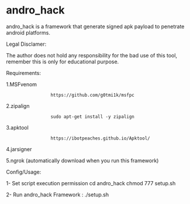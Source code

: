 # andro_hack
andro_hack is a framework that generate  signed apk payload to penetrate android platforms.

Legal Disclamer:

The author does not hold any responsibility for the bad use of this tool,
remember this is only for educational purpose.

Requirements:

1.MSFvenom
                     
                     https://github.com/g0tmi1k/msfpc
                       
2.zipalign
                     
                     sudo apt-get install -y zipalign
                     
3.apktool
                     
                     https://ibotpeaches.github.io/Apktool/
                     
4.jarsigner

                    
5.ngrok  (automatically download when you run this framework)     


Config/Usage:

1- Set script execution permission
     cd andro_hack
     chmod 777 setup.sh
     
2- Run andro_hack Framework :
   ./setup.sh
